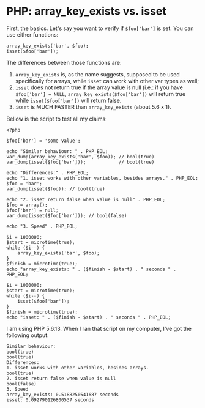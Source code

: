 

# PHP: array\_key\_exists vs. isset

First, the basics. Let's say you want to verify if `$foo['bar']` is set. You
can use either functions:

    array_key_exists('bar', $foo);
    isset($foo['bar']);

The differences between those functions are:

1. `array_key_exists` is, as the name suggests, supposed to be used specifically
for arrays, while `isset` can work with other var types as well;
2. `isset` does not return true if the array value is null (i.e.: if you have
`$foo['bar'] = NULL`,  `array_key_exists($foo['bar'])` will return true while
`isset($foo['bar'])` will return false.
3. `isset` is MUCH FASTER than `array_key_exists` (about 5.6 x 1).

Bellow is the script to test all my claims:

    <?php

    $foo['bar'] = 'some value';

    echo "Similar behaviour: " . PHP_EOL; 
    var_dump(array_key_exists('bar', $foo)); // bool(true)
    var_dump(isset($foo['bar']));            // bool(true)

    echo "Differences:" . PHP_EOL;
    echo "1. isset works with other variables, besides arrays." . PHP_EOL;
    $foo = 'bar';
    var_dump(isset($foo)); // bool(true)

    echo "2. isset return false when value is null" . PHP_EOL;
    $foo = array();
    $foo['bar'] = null;
    var_dump(isset($foo['bar'])); // bool(false)

    echo "3. Speed" . PHP_EOL;

    $i = 1000000;
    $start = microtime(true);
    while ($i--) {
        array_key_exists('bar', $foo);
    }
    $finish = microtime(true);
    echo "array_key_exists: " . ($finish - $start) . " seconds " . PHP_EOL;

    $i = 1000000;
    $start = microtime(true);
    while ($i--) {
        isset($foo['bar']);
    }
    $finish = microtime(true);
    echo "isset: " . ($finish - $start) . " seconds " . PHP_EOL;
 
I am using PHP 5.6.13. When I ran that script on my computer, I've got the
following output:

    Similar behaviour: 
    bool(true)
    bool(true)
    Differences:
    1. isset works with other variables, besides arrays.
    bool(true)
    2. isset return false when value is null
    bool(false)
    3. Speed
    array_key_exists: 0.5188250541687 seconds 
    isset: 0.092790126800537 seconds 

